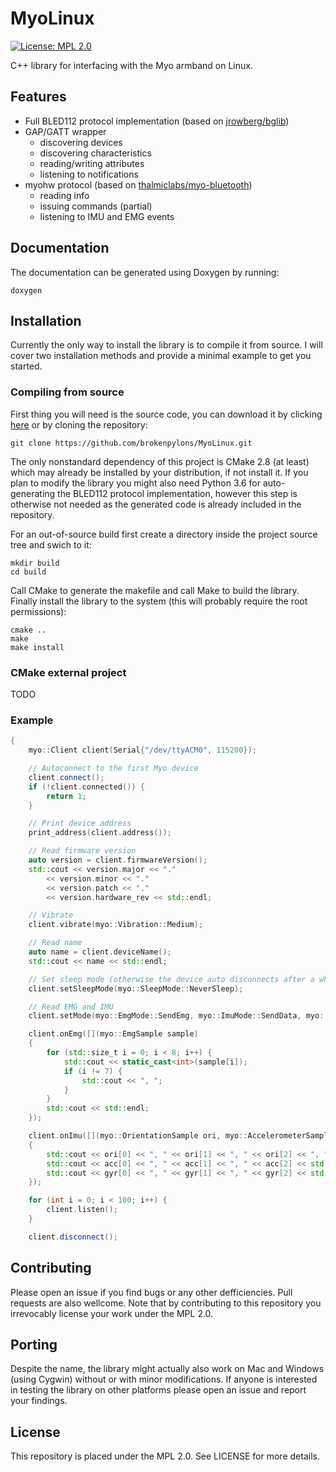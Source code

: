 # MyoLinux

[![License: MPL 2.0](https://img.shields.io/badge/License-MPL%202.0-brightgreen.svg)](https://opensource.org/licenses/MPL-2.0)

C++ library for interfacing with the Myo armband on Linux. 

## Features

* Full BLED112 protocol implementation (based on [jrowberg/bglib](https://github.com/jrowberg/bglib))
* GAP/GATT wrapper
  * discovering devices
  * discovering characteristics
  * reading/writing attributes
  * listening to notifications
* myohw protocol (based on [thalmiclabs/myo-bluetooth](https://github.com/thalmiclabs/myo-bluetooth))
  * reading info
  * issuing commands (partial)
  * listening to IMU and EMG events
  
## Documentation

The documentation can be generated using Doxygen by running:
```
doxygen
```

## Installation

Currently the only way to install the library is to compile it from source. I will cover two installation methods and provide a minimal example to get you started.

### Compiling from source

First thing you will need is the source code, you can download it by clicking [here](https://github.com/brokenpylons/MyoLinux/archive/master.zip) or by cloning the repository:

```
git clone https://github.com/brokenpylons/MyoLinux.git
```

The only nonstandard dependency of this project is CMake 2.8 (at least) which may already be installed by your distribution, if not install it. If you plan to modify the library you might also need Python 3.6 for auto-generating the BLED112 protocol implementation, however this step is otherwise not needed as the generated code is already included in the repository.

For an out-of-source build first create a directory inside the project source tree and swich to it:

```
mkdir build
cd build
```

Call CMake to generate the makefile and call Make to build the library. Finally install the library to the system (this will probably require the root permissions):

```
cmake ..
make
make install
```

### CMake external project 

TODO

### Example

``` cpp
{
    myo::Client client(Serial{"/dev/ttyACM0", 115200});

    // Autoconnect to the first Myo device
    client.connect();
    if (!client.connected()) {
        return 1;
    }

    // Print device address
    print_address(client.address());

    // Read firmware version
    auto version = client.firmwareVersion();
    std::cout << version.major << "."
        << version.minor << "."
        << version.patch << "."
        << version.hardware_rev << std::endl;

    // Vibrate
    client.vibrate(myo::Vibration::Medium);

    // Read name
    auto name = client.deviceName();
    std::cout << name << std::endl;

    // Set sleep mode (otherwise the device auto disconnects after a while)
    client.setSleepMode(myo::SleepMode::NeverSleep);

    // Read EMG and IMU
    client.setMode(myo::EmgMode::SendEmg, myo::ImuMode::SendData, myo::ClassifierMode::Disabled);

    client.onEmg([](myo::EmgSample sample)
    {
        for (std::size_t i = 0; i < 8; i++) {
            std::cout << static_cast<int>(sample[i]);
            if (i != 7) {
                std::cout << ", ";
            }
        }
        std::cout << std::endl;
    });

    client.onImu([](myo::OrientationSample ori, myo::AccelerometerSample acc, myo::GyroscopeSample gyr)
    {
        std::cout << ori[0] << ", " << ori[1] << ", " << ori[2] << ", " <<  ori[3] << std::endl;
        std::cout << acc[0] << ", " << acc[1] << ", " << acc[2] << std::endl;
        std::cout << gyr[0] << ", " << gyr[1] << ", " << gyr[2] << std::endl;
    });

    for (int i = 0; i < 100; i++) {
        client.listen();
    }

    client.disconnect();

```

## Contributing

Please open an issue if you find bugs or any other defficiencies. Pull requests are also wellcome. Note that by contributing to this repository you irrevocably license your work under the MPL 2.0.

## Porting

Despite the name, the library might actually also work on Mac and Windows (using Cygwin) without or with minor modifications. If anyone is interested in testing the library on other platforms please open an issue and report your findings.

## License

This repository is placed under the MPL 2.0. See LICENSE for more details.
